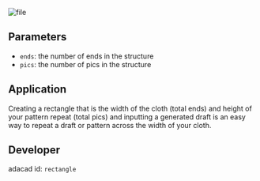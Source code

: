 ![file](./img/rectangle.png)


## Parameters
- `ends`: the number of ends in the structure
- `pics`: the number of pics in the structure



## Application
Creating a rectangle that is the width of the cloth (total ends) and height of your pattern repeat (total pics) and inputting a generated draft is an easy way to repeat a draft or pattern across the width of your cloth. 


## Developer
adacad id: `rectangle`

